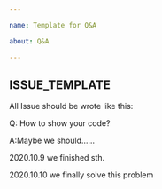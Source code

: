 ```yaml
---

name: Template for Q&A

about: Q&A

---
```


## ISSUE_TEMPLATE


All Issue should be wrote like this:

Q: How to show your code?

A:Maybe we should……

2020.10.9 we finished sth.

2020.10.10 we finally solve this problem

